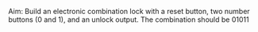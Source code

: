 Aim: Build an electronic combination lock with a reset button, two number 
buttons (0 and 1), and an unlock output. The combination should be 01011
